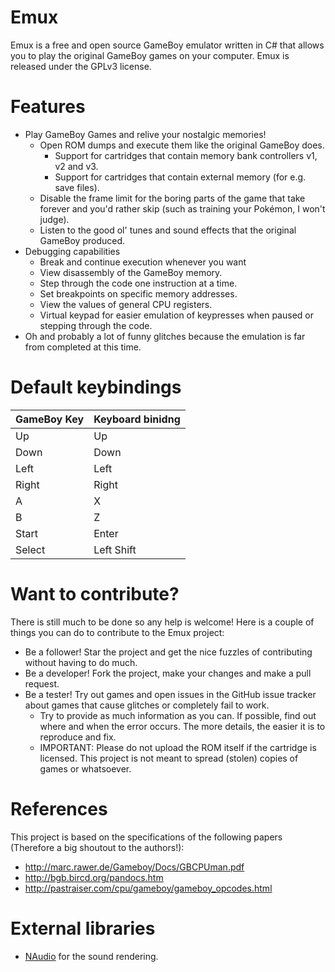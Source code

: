 Emux
====
Emux is a free and open source GameBoy emulator written in C# that allows you to play the original GameBoy games on your computer. Emux is released under the GPLv3 license.

Features
========
- Play GameBoy Games and relive your nostalgic memories!
    - Open ROM dumps and execute them like the original GameBoy does.
        - Support for cartridges that contain memory bank controllers v1, v2 and v3.
        - Support for cartridges that contain external memory (for e.g. save files).
    - Disable the frame limit for the boring parts of the game that take forever and you'd rather skip (such as training your Pokémon, I won't judge).
    - Listen to the good ol' tunes and sound effects that the original GameBoy produced.
- Debugging capabilities
    - Break and continue execution whenever you want
    - View disassembly of the GameBoy memory.
    - Step through the code one instruction at a time.
    - Set breakpoints on specific memory addresses.
    - View the values of general CPU registers.
    - Virtual keypad for easier emulation of keypresses when paused or stepping through the code.
- Oh and probably a lot of funny glitches because the emulation is far from completed at this time.

Default keybindings
===================

| GameBoy Key | Keyboard binidng
|-------------|:-------------|
| Up          | Up           |
| Down        | Down         |
| Left        | Left         |
| Right       | Right        |
| A           | X            |
| B           | Z            |
| Start       | Enter        |
| Select      | Left Shift   |


Want to contribute?
===========
There is still much to be done so any help is welcome! Here is a couple of things you can do to contribute to the Emux project:
- Be a follower! Star the project and get the nice fuzzles of contributing without having to do much.
- Be a developer! Fork the project, make your changes and make a pull request. 
- Be a tester! Try out games and open issues in the GitHub issue tracker about games that cause glitches or completely fail to work.
    -  Try to provide as much information as you can. If possible, find out where and when the error occurs. The more details, the easier it is to reproduce and fix.
    -  IMPORTANT: Please do not upload the ROM itself if the cartridge is licensed. This project is not meant to spread (stolen) copies of games or whatsoever.

References
==========
This project is based on the specifications of the following papers (Therefore a big shoutout to the authors!):
- http://marc.rawer.de/Gameboy/Docs/GBCPUman.pdf
- http://bgb.bircd.org/pandocs.htm
- http://pastraiser.com/cpu/gameboy/gameboy_opcodes.html

External libraries
=======================
- [NAudio](https://github.com/naudio/NAudio) for the sound rendering.
